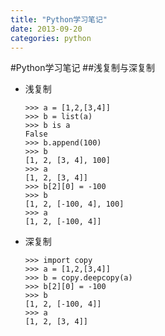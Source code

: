 ```yaml
---
title: "Python学习笔记"
date: 2013-09-20
categories: python
---
```


#Python学习笔记
##浅复制与深复制
* 浅复制

      >>> a = [1,2,[3,4]]
      >>> b = list(a)
      >>> b is a
	  False
      >>> b.append(100)
      >>> b
      [1, 2, [3, 4], 100]
      >>> a
      [1, 2, [3, 4]]
      >>> b[2][0] = -100
      >>> b
      [1, 2, [-100, 4], 100]
      >>> a
      [1, 2, [-100, 4]]
* 深复制

      >>> import copy
      >>> a = [1,2,[3,4]]
      >>> b = copy.deepcopy(a)
      >>> b[2][0] = -100
      >>> b
      [1, 2, [-100, 4]]
      >>> a
      [1, 2, [3, 4]]
